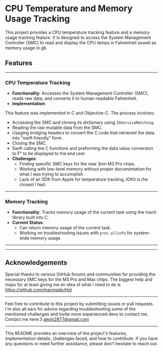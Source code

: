 # CPU Temperature and Memory Usage Tracking

This project provides a CPU temperature tracking feature and a memory usage tracking feature. It is designed to access the System Management Controller (SMC) to read and display the CPU temps in Fahrenheit aswell as memory usage in gb.

## Features

---

### CPU Temperature Tracking

- **Functionality**: Accesses the System Management Controller (SMC), reads raw data, and converts it to human-readable Fahrenheit.
- **Implementation**:

This feature was implemented in C and Objective-C. The process involves:

  - Accessing the SMC and cloning its dictionary using `IOServiceMatching`.
  - Reading the raw mutable data from the SMC.
  - Usaging bridging headers to convert the C code that retrieved the data into "swift friendly" form.
  - Closing the SMC.
  - Swift calling the C functions and preforming the data value conversion to F° to be displayed to the end user
- **Challenges**:
  - Finding specific SMC keys for the new 3nm M3 Pro chips.
  - Working with low-level memory without proper documentation for what I was trying to accomplish .
  - Lack of an SDK from Apple for temperature tracking, IOKit is the closest I had.

---

### Memory Tracking

- **Functionality**: Tracks memory usage of the current task using the mach library built into C.
- **Current Status**:
  - Can return memory usage of the current task.
  - Working on troubleshooting issues with `proc_allinfo` for system-wide memory usage.

---
---

## Acknowledgements

Special thanks to various GitHub forums and communities for providing the necessary SMC keys for the M3 Pro and Max chips. The biggest help and inspo for at least giving me an idea of what i need to do is https://github.com/macmade/Hot

---

Feel free to contribute to this project by submitting issues or pull requests. I'm also all ears for advice regarding troubleshooting some of the mentioned challenges and invite more experienced devs to contact me.
Contact me here:3 alexh2877@gmail.com 

---

This README provides an overview of the project's features, implementation details, challenges faced, and how to contribute. If you have any questions or need further assistance, please don't hesitate to reach out.
